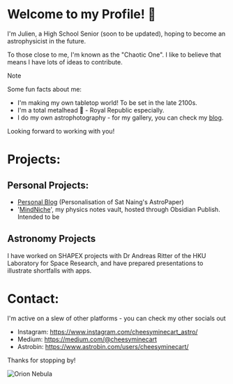# Welcome to my Profile! 👋

I'm Julien, a High School Senior (soon to be updated), hoping to become an astrophysicist in the future. 

To those close to me, I'm known as the "Chaotic One". I like to believe that means I have lots of ideas to contribute. 

>[!NOTE]
> Some fun facts about me:
> - I'm making my own tabletop world! To be set in the late 2100s. 
> - I'm a total metalhead 🎸 - Royal Republic especially.
> - I do my own astrophotography - for my gallery, you can check my [blog](https://thespacer-blog.com).

Looking forward to working with you!

# Projects: 

## Personal Projects: 

- [Personal Blog](https://thespacer-blog.com.) (Personalisation of Sat Naing's AstroPaper)
- '[MindNiche](https://mindniche.org)', my physics notes vault, hosted through Obsidian Publish. Intended to be 

## Astronomy Projects

I have worked on SHAPEX projects with Dr Andreas Ritter of the HKU Laboratory for Space Research, and have prepared presentations to illustrate shortfalls with apps. 

# Contact:

I'm active on a slew of other platforms - you can check my other socials out

- Instagram: https://www.instagram.com/cheesyminecart_astro/
- Medium: https://medium.com/@cheesyminecart
- Astrobin: https://www.astrobin.com/users/cheesyminecart/

Thanks for stopping by! 

![Orion Nebula](https://thespacer-blog.com/blog-images/orion-neb@2824w.webp)

<!--
**cheesyminecart/cheesyminecart** is a ✨ _special_ ✨ repository because its `README.md` (this file) appears on your GitHub profile.

Here are some ideas to get you started:

- 🔭 I’m currently working on ...
- 🌱 I’m currently learning ...
- 👯 I’m looking to collaborate on ...
- 🤔 I’m looking for help with ...
- 💬 Ask me about ...
- 📫 How to reach me: ...
- 😄 Pronouns: ...
- ⚡ Fun fact: ...
-->
